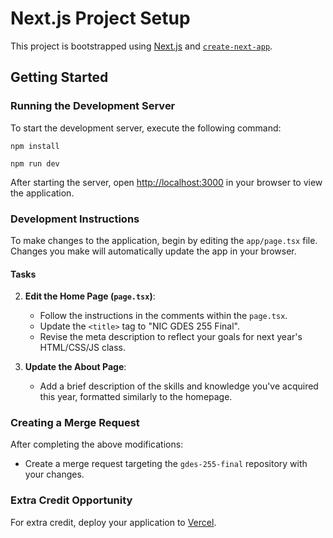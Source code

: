 # Next.js Project Setup

This project is bootstrapped using [Next.js](https://nextjs.org/) and [`create-next-app`](https://github.com/vercel/next.js/tree/canary/packages/create-next-app).

## Getting Started

### Running the Development Server

To start the development server, execute the following command:

```
npm install
```

```
npm run dev
```

After starting the server, open [http://localhost:3000](http://localhost:3000) in your browser to view the application.

### Development Instructions

To make changes to the application, begin by editing the `app/page.tsx` file. Changes you make will automatically update the app in your browser.

#### Tasks

<!-- 1. **Install the package "sharp"** using npm make sure it saves to package.json -->

2. **Edit the Home Page (`page.tsx`)**:
    - Follow the instructions in the comments within the `page.tsx`.
    - Update the `<title>` tag to "NIC GDES 255 Final".
    - Revise the meta description to reflect your goals for next year's HTML/CSS/JS class.

3. **Update the About Page**:
    - Add a brief description of the skills and knowledge you've acquired this year, formatted similarly to the homepage.

### Creating a Merge Request

After completing the above modifications:
- Create a merge request targeting the `gdes-255-final` repository with your changes.

### Extra Credit Opportunity

For extra credit, deploy your application to [Vercel](https://vercel.com/).
